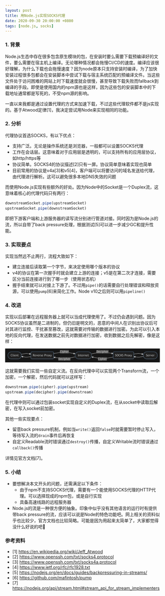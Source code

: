 ```yaml
---
layout: post
title: 用Node.js实现SOCKS代理 
date: 2020-09-30 20:00:00 +0800
tags: [node.js, socks]
---
```


### 1. 背景

Node.js生态中存在很多包含原生模块的包，在安装时要么需要下载预编译好的文件，要么需要在宿主机上编译。无论哪种情况都会拖慢CI/CD的速度。编译应该很好理解，为什么下载也会拖慢速度？因为node原本只支持安装时编译，为了加快安装过程很多包都会在安装脚本中尝试下载与宿主系统匹配的预编译文件。当这些文件处于访问困难的网站上时下载速度就会很慢，甚至导致下载失败而fallback到编译的手段。即使是使用国内的npm源也是这样，因为这些包的安装脚本中的下载地址通常都是写死的，不受npm源的影响。

一直以来我都是通过设置代理的方式来加速下载，不过这些代理软件都不是js实现的。基于Atwood定律[1]，我决定尝试用Node来实现相同的功能。

### 2. 分析

代理协议首选SOCKS，有以下优点：

* 支持广泛。无论是操作系统还是浏览器，一般都可以设置SOCKS代理
* 工作在会话层。这意味着对于应用层是透明的，可以支持所有的应用层协议，如http/https等
* 协议简单。SOCKS4的协议描述[2]只有一屏。协议简单意味着实现也简单
* 目前常用的协议是v4a[3]和v5[4]，客户端可以将要访问的域名发送给代理，由代理进行解析。这可以避免很多本地DNS失效的问题

而使用Node.js实现有些额外的好处。因为Node中的Socket是一个Duplex流，这意味着核心的代理代码只有两行：

```javascript
downstreamSocket.pipe(upstreamSocket)
upstreamSocket.pipe(downstreamSocket)
```

即把下游客户端和上游服务器的读写流分别进行管道对接。同时因为是Node.js的流，所以自带了back pressure处理，根据测试[5]可以进一步减少GC和提升性能。

### 3. 实现要点

实现当然远不止两行，流程大致如下：

* 建立连接后读取第一个字节，来决定使用哪个版本的协议
* v4的协议在第一次握手时就会建立上游的连接；v5是在第二次才连接，需要区分当前连接进行到了哪一步（使用状态机）
* 握手结束就可以对接上下游了。不过用`pipe()`的话需要自行处理错误和释放资源，可以使用`pump`[6]来简化工作。Node v10之后则可以用`pipeline()`

### 4. 改进

实现以后部署在远程服务器上就可以当成代理使用了。不过仍会遇到问题。因为SOCKS协议虽然是二进制的，但仍旧是明文的，恶意的中间人在识别出协议后可对其进行监控、干扰甚至篡改，这就需要对传输的数据进行加密。为此可以引入本地的反向代理，在发送数据之前先对数据进行加密，收到数据之后先解密，像是这样：

![结构](/assets/images/2020-09-30/arch.jpg)

这就需要我们实现一些自定义流。在反向代理中可以实现两个Transform流，一个加密，一个解密，然后代码就可以这样写：

```javascript
downstream.pipe(cipher).pipe(upstream)
upstream.pipe(decipher).pipe(downstream)
```

在代理中则可以通过包装socket实现自定义的Duplex流，在从socket中读取后解密，在写入socket前加密。

其他一些实现要点：

* 留意back pressure机制，例如当`write()`返回`false`时就需要暂时停止写入，等待写入流的`drain`事件后再恢复
* 自定义Readable流时错误通过`destroy()`传播，自定义Writable流时错误通过`callback()`传播

详情见官方文档[7]。

### 5. 小结

* 要想解决本文开头的问题，还需满足以下条件：
  * 由于npm不支持SOCKS代理，需要有一个能使用SOCKS代理的HTTP代理。可以选择现成的npm包，或是自行实现
  * 具备高速线路的远程服务器
* Node.js的流是一种很方便的抽象。印象中似乎没有其他语言的运行时有提供带back pressure的流，应该可以说是Node的特色功能吧。网上相关的资料似乎也比较少，官方文档也比较简略。可能是因为用起来太简单了，大家都觉得没什么好说的吧🤪

### 参考资料
* [1] https://en.wikipedia.org/wiki/Jeff_Atwood
* [2] https://www.openssh.com/txt/socks4.protocol
* [3] https://www.openssh.com/txt/socks4a.protocol
* [4] https://www.ietf.org/rfc/rfc1928.txt
* [5] https://nodejs.org/en/docs/guides/backpressuring-in-streams/
* [6] https://github.com/mafintosh/pump
* [7] https://nodejs.org/api/stream.html#stream_api_for_stream_implementers